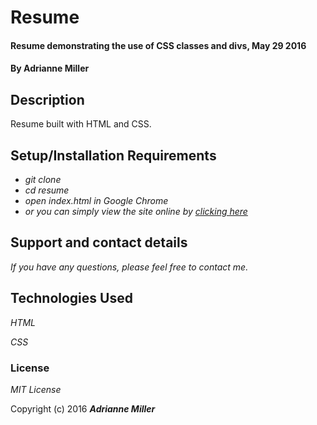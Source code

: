 # Resume

#### Resume demonstrating the use of CSS classes and divs, May 29 2016

#### By Adrianne Miller

## Description

Resume built with HTML and CSS.

## Setup/Installation Requirements

* _git clone_
* _cd resume_
* _open index.html in Google Chrome_
* _or you can simply view the site online by [clicking here](http://adriannem.github.io/resume/)_


## Support and contact details

_If you have any questions, please feel free to contact me._

## Technologies Used

_HTML_

_CSS_

### License

*MIT License*

Copyright (c) 2016 **_Adrianne Miller_**